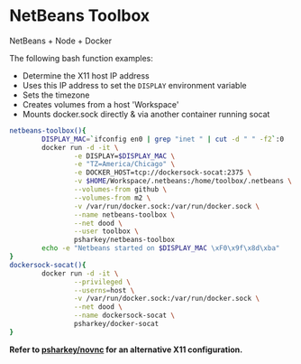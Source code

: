 # NetBeans Toolbox

NetBeans + Node + Docker

The following bash function examples:

* Determine the X11 host IP address
* Uses this IP address to set the ```DISPLAY``` environment variable
* Sets the timezone
* Creates volumes from a host 'Workspace'
* Mounts docker.sock directly & via another container running socat

```bash
netbeans-toolbox(){
        DISPLAY_MAC=`ifconfig en0 | grep "inet " | cut -d " " -f2`:0
        docker run -d -it \
                -e DISPLAY=$DISPLAY_MAC \
                -e "TZ=America/Chicago" \
                -e DOCKER_HOST=tcp://dockersock-socat:2375 \
                -v $HOME/Workspace/.netbeans:/home/toolbox/.netbeans \
                --volumes-from github \
                --volumes-from m2 \
                -v /var/run/docker.sock:/var/run/docker.sock \
                --name netbeans-toolbox \
                --net dood \
                --user toolbox \
                psharkey/netbeans-toolbox
        echo -e "Netbeans started on $DISPLAY_MAC \xF0\x9f\x8d\xba"
}
dockersock-socat(){
        docker run -d -it \
                --privileged \
                --userns=host \
                -v /var/run/docker.sock:/var/run/docker.sock \
                --net dood \
                --name dockersock-socat \
                psharkey/docker-socat
}
```

**Refer to [psharkey/novnc](https://hub.docker.com/r/psharkey/novnc/) for an alternative X11 configuration.**
